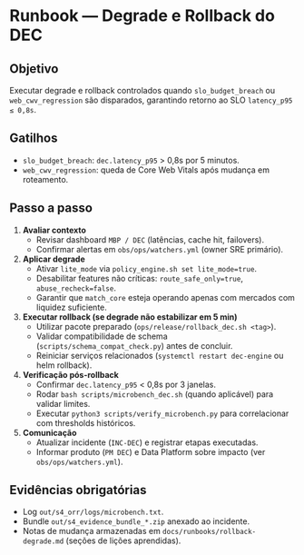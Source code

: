# Runbook — Degrade e Rollback do DEC

## Objetivo
Executar degrade e rollback controlados quando `slo_budget_breach` ou `web_cwv_regression` são disparados, garantindo retorno ao
SLO `latency_p95 ≤ 0,8s`.

## Gatilhos
- `slo_budget_breach`: `dec.latency_p95` > 0,8s por 5 minutos.
- `web_cwv_regression`: queda de Core Web Vitals após mudança em roteamento.

## Passo a passo
1. **Avaliar contexto**
   - Revisar dashboard `MBP / DEC` (latências, cache hit, failovers).
   - Confirmar alertas em `obs/ops/watchers.yml` (owner SRE primário).
2. **Aplicar degrade**
   - Ativar `lite_mode` via `policy_engine.sh set lite_mode=true`.
   - Desabilitar features não críticas: `route_safe_only=true`, `abuse_recheck=false`.
   - Garantir que `match_core` esteja operando apenas com mercados com liquidez suficiente.
3. **Executar rollback (se degrade não estabilizar em 5 min)**
   - Utilizar pacote preparado (`ops/release/rollback_dec.sh <tag>`).
   - Validar compatibilidade de schema (`scripts/schema_compat_check.py`) antes de concluir.
   - Reiniciar serviços relacionados (`systemctl restart dec-engine` ou helm rollback).
4. **Verificação pós-rollback**
   - Confirmar `dec.latency_p95` < 0,8s por 3 janelas.
   - Rodar `bash scripts/microbench_dec.sh` (quando aplicável) para validar limites.
   - Executar `python3 scripts/verify_microbench.py` para correlacionar com thresholds históricos.
5. **Comunicação**
   - Atualizar incidente (`INC-DEC`) e registrar etapas executadas.
   - Informar produto (`PM DEC`) e Data Platform sobre impacto (ver `obs/ops/watchers.yml`).

## Evidências obrigatórias
- Log `out/s4_orr/logs/microbench.txt`.
- Bundle `out/s4_evidence_bundle_*.zip` anexado ao incidente.
- Notas de mudança armazenadas em `docs/runbooks/rollback-degrade.md` (seções de lições aprendidas).

